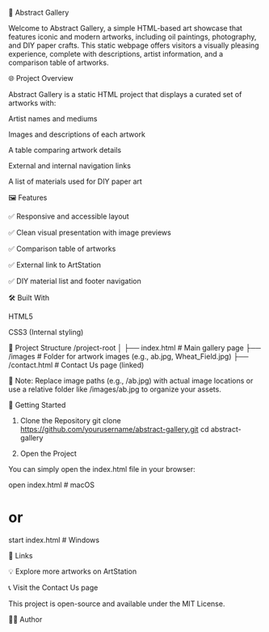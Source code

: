 🎨 Abstract Gallery

Welcome to Abstract Gallery, a simple HTML-based art showcase that features iconic and modern artworks, including oil paintings, photography, and DIY paper crafts. This static webpage offers visitors a visually pleasing experience, complete with descriptions, artist information, and a comparison table of artworks.

🌐 Project Overview

Abstract Gallery is a static HTML project that displays a curated set of artworks with:

Artist names and mediums

Images and descriptions of each artwork

A table comparing artwork details

External and internal navigation links

A list of materials used for DIY paper art

🖼️ Features

✅ Responsive and accessible layout

✅ Clean visual presentation with image previews

✅ Comparison table of artworks

✅ External link to ArtStation

✅ DIY material list and footer navigation

🛠️ Built With

HTML5

CSS3 (Internal styling)

📂 Project Structure
/project-root
│
├── index.html          # Main gallery page
├── /images             # Folder for artwork images (e.g., ab.jpg, Wheat_Field.jpg)
├── /contact.html       # Contact Us page (linked)


📌 Note: Replace image paths (e.g., /ab.jpg) with actual image locations or use a relative folder like /images/ab.jpg to organize your assets.

🚀 Getting Started
1. Clone the Repository
git clone https://github.com/yourusername/abstract-gallery.git
cd abstract-gallery

2. Open the Project

You can simply open the index.html file in your browser:

open index.html   # macOS
# or
start index.html  # Windows

🔗 Links

💡 Explore more artworks on ArtStation

📞 Visit the Contact Us
 page


This project is open-source and available under the MIT License.

👩‍🎨 Author
